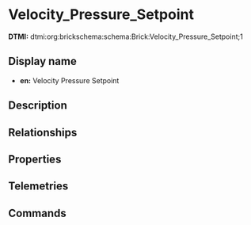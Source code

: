 # Velocity_Pressure_Setpoint
**DTMI:** dtmi:org:brickschema:schema:Brick:Velocity_Pressure_Setpoint;1
## Display name
- **en:** Velocity Pressure Setpoint
## Description
## Relationships
## Properties
## Telemetries
## Commands
